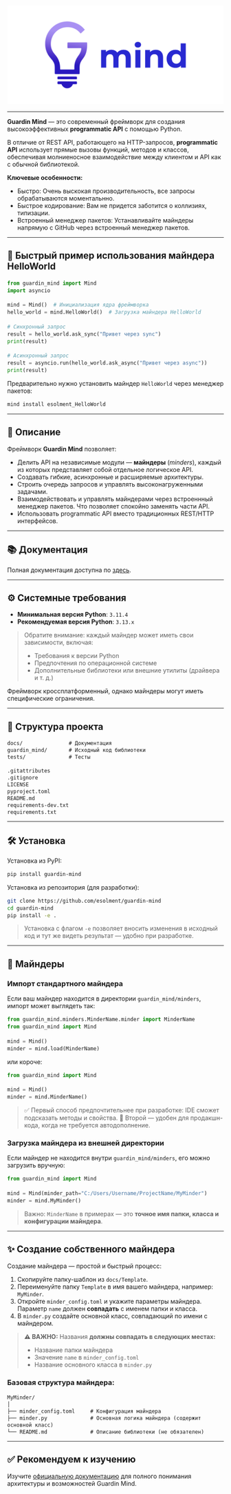 
![Guardin Mind Framework](docs/assets/mind-logo-without-back.png)

***

**Guardin Mind** — это современный фреймворк для создания высокоэффективных **programmatic API** с помощью Python.

В отличие от REST API, работающего на HTTP-запросов, **programmatic API** использует прямые вызовы функций, методов и классов, обеспечивая молниеносное взаимодействие между клиентом и API как с обычной библиотекой.

**Ключевые особенности:**
- Быстро: Очень выскокая производительность, все запросы обрабатываются моментальнно.
- Быстрое кодирование: Вам не придется заботится о коллизиях, типизации.
- Встроенный менеджер пакетов: Устанавливайте майндеры напрямую с GitHub через встроенный менеджер пакетов.
---

## 🚀 Быстрый пример использования майндера HelloWorld

```python
from guardin_mind import Mind
import asyncio

mind = Mind()  # Инициализация ядра фреймворка
hello_world = mind.HelloWorld()  # Загрузка майндера HelloWorld

# Синхронный запрос
result = hello_world.ask_sync("Привет через sync")
print(result)

# Асинхронный запрос
result = asyncio.run(hello_world.ask_async("Привет через async"))
print(result)
```
Предварительно нужно установить майндер `HelloWorld` через менеджер 
пакетов:
```bash
mind install esolment_HelloWorld
```

---

## 📖 Описание

Фреймворк **Guardin Mind** позволяет:

* Делить API на независимые модули — **майндеры** (*minders*), каждый из которых представляет собой отдельное логическое API.
* Создавать гибкие, асинхронные и расширяемые архитектуры.
* Строить очередь запросов и управлять высоконагруженными задачами.
* Взаимодействовать и управлять майндерами через встроеннный менеджер пакетов. Что позволяет спокойно заменять части API.
* Использовать programmatic API вместо традиционных REST/HTTP интерфейсов.

---

## 📚 Документация

Полная документация доступна по [здесь](docs).

---

## ⚙️ Системные требования

* **Минимальная версия Python**: `3.11.4`
* **Рекомендуемая версия Python**: `3.13.x`

> Обратите внимание: каждый майндер может иметь свои зависимости, включая:
>
> * Требования к версии Python
> * Предпочтения по операционной системе
> * Дополнительные библиотеки или внешние утилиты (драйвера и т. д.)

Фреймворк кроссплатформенный, однако майндеры могут иметь специфические ограничения.

---

## 📁 Структура проекта

```
docs/               # Документация
guardin_mind/       # Исходный код библиотеки
tests/              # Тесты

.gitattributes
.gitignore
LICENSE
pyproject.toml
README.md
requirements-dev.txt
requirements.txt
```

---

## 🛠 Установка

Установка из PyPI:

```bash
pip install guardin-mind
```

Установка из репозитория (для разработки):

```bash
git clone https://github.com/esolment/guardin-mind
cd guardin-mind
pip install -e .
```

> Установка с флагом `-e` позволяет вносить изменения в исходный код и тут же видеть результат — удобно при разработке.

---

## 🧠 Майндеры

### Импорт стандартного майндера

Если ваш майндер находится в директории `guardin_mind/minders`, импорт может выглядеть так:

```python
from guardin_mind.minders.MinderName.minder import MinderName
from guardin_mind import Mind

mind = Mind()
minder = mind.load(MinderName)
```

или короче:

```python
from guardin_mind import Mind

mind = Mind()
minder = mind.MinderName()
```

> ✅ Первый способ предпочтительнее при разработке: IDE сможет подсказать методы и свойства.
> 🚀 Второй — удобен для продакшн-кода, когда не требуется автодополнение.

### Загрузка майндера из внешней директории

Если майндер не находится внутри `guardin_mind/minders`, его можно загрузить вручную:

```python
from guardin_mind import Mind

mind = Mind(minder_path="C:/Users/Username/ProjectName/MyMinder")
minder = mind.MyMinder()
```

> Важно: `MinderName` в примерах — это **точное имя папки, класса и конфигурации майндера**.

---

## ✨ Создание собственного майндера

Создание майндера — простой и быстрый процесс:

1. Скопируйте папку-шаблон из `docs/Template`.
2. Переименуйте папку `Template` в имя вашего майндера, например: `MyMinder`.
3. Откройте `minder_config.toml` и укажите параметры майндера. Параметр `name` должен **совпадать** с именем папки и класса.
4. В `minder.py` создайте основной класс, совпадающий по имени с майндером.

> **⚠️ ВАЖНО:**
> Названия **должны совпадать в следующих местах:**
>
> * Название папки майндера
> * Значение `name` в `minder_config.toml`
> * Название основного класса в `minder.py`

### Базовая структура майндера:

```
MyMinder/
│
├── minder_config.toml     # Конфигурация майндера
├── minder.py              # Основная логика майндера (содержит основной класс)
└── README.md              # Описание библиотеки (не обязателен)
```

---

## ✅ Рекомендуем к изучению

Изучите [официальную документацию](docs) для полного понимания архитектуры и возможностей Guardin Mind.